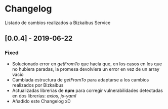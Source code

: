 # Changelog

Listado de cambios realizados a Bizkaibus Service

## [0.0.4] - 2019-06-22

### Fixed

- Solucionado error en _getFromTo_ que hacía que, en los casos en los que no hubiera paradas, la promesa devolviera un error en vez de un array vacío
- Cambiada estructura de _getFromTo_ para adaptarse a los cambios realizados por Bizkaibus
- Actualizadas librerías de __npm__ para corregir vulnerabilidades detectadas en dos librerías: _axios_, _js-yaml_
- Añadido este Changelog xD
